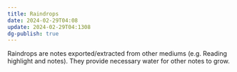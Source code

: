 ```yaml
---
title: Raindrops
date: 2024-02-29T04:08
update: 2024-02-29T04:1308
dg-publish: true
---
```

Raindrops are notes exported/extracted from other mediums (e.g. Reading highlight and notes). They provide necessary water for other notes to grow.